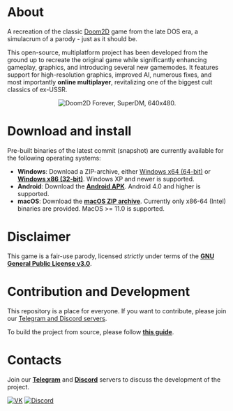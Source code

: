 # About
A recreation of the classic [Doom2D](https://doomwiki.org/wiki/Doom_2D) game from the late DOS era, a simulacrum of a parody - just as it should be.

This open-source, multiplatform project has been developed from the ground up to recreate the original game while significantly enhancing gameplay, graphics, and introducing several new gamemodes. It features support for high-resolution graphics, improved AI, numerous fixes, and most importantly **online multiplayer**, revitalizing one of the biggest cult classics of ex-USSR.
<p align="center">
    <img src="https://doom2d.org/doom2d_forever/about/DFsml.jpg" alt="Doom2D Forever, SuperDM, 640x480.">
</p>

# Download and install
Pre-built binaries of the latest commit (snapshot) are currently available for the following operating systems:
- **Windows**: Download a ZIP-archive, either [Windows x64 (64-bit)](https://github.com/Doom2D/nixandroid/releases/latest/download/doom2df-mingw64.zip) or [**Windows x86 (32-bit)**](https://github.com/Doom2D/nixandroid/releases/latest/download/doom2df-mingw32.zip). Windows XP and newer is supported.
- **Android**: Download the [**Android APK**](https://github.com/Doom2D/nixandroid/releases/latest/download/doom2df-android.apk). Android 4.0 and higher is supported.
- **macOS**: Download the [**macOS ZIP archive**](https://github.com/Doom2D/nixandroid/releases/latest/download/doom2df-x86_64-apple-darwin.zip). Currently only x86-64 (Intel) binaries are provided. MacOS >= 11.0 is supported. 

# Disclaimer
This game is a fair-use parody, licensed _strictly_ under terms of the [**GNU General Public License v3.0**](https://github.com/Doom2D/Doom2D-Forever/blob/master/COPYING).

# Contribution and Development
This repository is a place for everyone. If you want to contribute, please join our [Telegram and Discord servers](#contacts).

To build the project from source, please follow [**this guide**](docs/DEVELOPMENT.md).

<a name="contacts"></a>
# Contacts
Join our [**Telegram**](https://t.me/doom2d) and [**Discord**](https://discord.gg/sGpJwMy) servers to discuss the development of the project.

[![VK](https://img.shields.io/badge/Telegram-2CA5E0?style=flat-squeare&logo=telegram&logoColor=white)](https://t.me/doom2d)
[![Discord](https://img.shields.io/badge/chat-Discord-8c9eff?logo=discord&logoColor=ffffff)](https://discord.gg/sGpJwMy)

